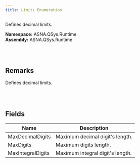 ```yaml
---
title: Limits Enumeration
---
```


Defines decimal limits.

**Namespace:** ASNA.QSys.Runtime <br/>
**Assembly:** ASNA.QSys.Runtime

<br>
<br>

## Remarks

Defines decimal limits.

[//]: # ($$TODO: Complete the Remarks section.)

<br>
<br>

## Fields

| Name | Description
| --- | --- 
| MaxDecimalDigits | Maximum decimal digit's length.
| MaxDigits | Maximum digits length.
| MaxIntegralDigits | Maximum integral digit's length.

<br>
<br>

